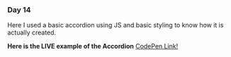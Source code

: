 
### Day 14

Here I used a basic accordion using JS and basic styling to know how it is actually created.



**Here is the LIVE example of the Accordion**
[CodePen Link!](https://codepen.io/sanjaysanjel/pen/YzqRabO)
